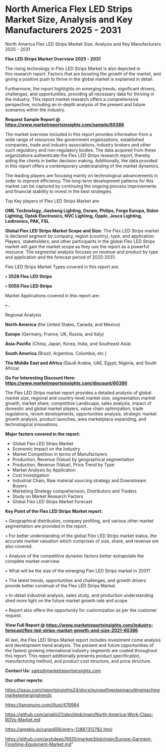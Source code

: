 # North America Flex LED Strips Market Size, Analysis and Key Manufacturers 2025 - 2031
 North America Flex LED Strips Market Size, Analysis and Key Manufacturers 2025 - 2031

<Strong> Flex LED Strips Market Overview 2025 - 2031</strong>

The rising technology in Flex LED Strips Market is also depicted in this research report. Factors that are boosting the growth of the market, and giving a positive push to thrive in the global market is explained in detail.

Furthermore, the report highlights on emerging trends, significant drivers, challenges, and opportunities, providing all necessary data for thriving in the industry. This report market research offers a comprehensive perspective, including an in-depth analysis of the present and future scenarios within the industry.

<strong>Request Sample Report @ <a href=https://www.marketreportsinsights.com/sample/60386>https://www.marketreportsinsights.com/sample/60386</a></strong>

The market overview included in this report provides information from a wide range of resources like government organizations, established companies, trade and industry associations, industry brokers and other such regulatory and non-regulatory bodies. The data acquired from these organizations authenticate the Flex LED Strips research report, thereby aiding the clients in better decision making. Additionally, the data provided in this report offers a contemporary understanding of the market dynamics.

The leading players are focusing mainly on technological advancements in order to improve efficiency. The long-term development patterns for this market can be captured by continuing the ongoing process improvements and financial stability to invest in the best strategies.

Top Key players of Flex LED Strips Market are:

<strong>OML Technology, Jiasheng Lighting, Osram, Philips, Forge Europa, Sidon Lighting, Optek Electronics, NVC Lighting, Opple, Jesco Lighting, Ledtronics, PAK, FSL</strong>

<strong><b>Global Flex LED Strips Market Scope and Size:</b></strong>
The Flex LED Strips market is declared segment by company, region (country), type, and application. Players, stakeholders, and other participants in the global Flex LED Strips market will gain the market scope as they use the report as a powerful resource. The segmental analysis focuses on revenue and product by type and application and the forecast period of 2025-2031.

Flex LED Strips Market Types covered in this report are:

<strong>• 3528 Flex LED Strips

• 5050 Flex LED Strips</strong>

Market Applications covered in this report are:

<strong>• .</strong> 

Regional Analysis

<strong>North America</strong> (the United States, Canada, and Mexico)

<strong>Europe</strong> (Germany, France, UK, Russia, and Italy)

<strong>Asia-Pacific</strong> (China, Japan, Korea, India, and Southeast Asia)

<strong>South America</strong> (Brazil, Argentina, Colombia, etc.)

<strong>The Middle East and Africa</strong> (Saudi Arabia, UAE, Egypt, Nigeria, and South Africa)

<strong>Go For Interesting Discount Here: <a href=https://www.marketreportsinsights.com/discount/60386>https://www.marketreportsinsights.com/discount/60386</a></strong>

The Flex LED Strips market report provides a detailed analysis of global market size, regional and country-level market size, segmentation market growth, market share, competitive Landscape, sales analysis, impact of domestic and global market players, value chain optimization, trade regulations, recent developments, opportunities analysis, strategic market growth analysis, product launches, area marketplace expanding, and technological innovations.

<strong><b>Major factors covered in the report:</b></strong>
<ul>
  <li>Global Flex LED Strips Market </li>
  <li>Economic Impact on the Industry</li>
  <li>Market Competition in terms of Manufacturers</li>
  <li>Production, Revenue (Value) by geographical segmentation</li>
  <li>Production, Revenue (Value), Price Trend by Type</li>
  <li>Market Analysis by Application</li>
  <li>Cost Investigation</li>
  <li>Industrial Chain, Raw material sourcing strategy and Downstream Buyers</li>
  <li>Marketing Strategy comprehension, Distributors and Traders</li>
  <li>Study on Market Research Factors</li>
  <li>Global Flex LED Strips Market Forecast</li>
</ul>

<strong><b>Key Point of the Flex LED Strips Market report:</b></strong>

• Geographical distribution, company profiling, and various other market segmentation are provided in the report.

• For better understanding of the global Flex LED Strips market status, the accurate market valuation which comprises of size, share, and revenue are also covered.

• Analysis of the competitive dynamic factors better extrapolate the complete market overview

• What will be the size of the emerging Flex LED Strips market in 2031?

• The latest trends, opportunities and challenges, and growth drivers provide better construal of the Flex LED Strips Market.

• In-detail industrial analysis, sales study, and production understanding shed more light on the future market growth rate and scope.

• Report also offers the opportunity for customization as per the customer request.

<strong><b>View Full Report @ <a href=https://www.marketreportsinsights.com/industry-forecast/flex-led-strips-market-growth-and-size-2021-60386>https://www.marketreportsinsights.com/industry-forecast/flex-led-strips-market-growth-and-size-2021-60386</a></b></strong>


At last, the Flex LED Strips Market report includes investment come analysis and development trend analysis. The present and future opportunities of the fastest growing international industry segments are coated throughout this report. This report additionally presents product specification, manufacturing method, and product cost structure, and price structure.

<strong>Contact Us:</strong>
sales@marketreportsinsights.com

<strong>Our other reports:</strong>

<a href=https://issuu.com/reportsinsights24/docs/europefineplasmacuttingmachinemarketemergingtrends>https://issuu.com/reportsinsights24/docs/europefineplasmacuttingmachinemarketemergingtrends</a>

<a href=https://tanomuno.com/illust/476984>https://tanomuno.com/illust/476984</a>

<a href=https://github.com/anjaliiii21/abn/blob/main/North-America-Work-Class-ROVs-Market.md>https://github.com/anjaliiii21/abn/blob/main/North-America-Work-Class-ROVs-Market.md</a>

<a href=https://ameblo.jp/cargo656/entry-12887312782.html>https://ameblo.jp/cargo656/entry-12887312782.html</a>

<a href=https://github.com/arshdeep76555/market/blob/main/Europe-Garment-Finishing-Equipment-Market.md>https://github.com/arshdeep76555/market/blob/main/Europe-Garment-Finishing-Equipment-Market.md</a>"
